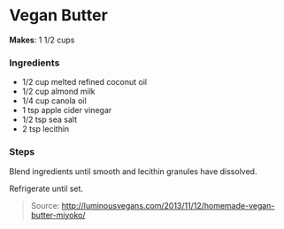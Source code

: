 Vegan Butter
============

**Makes**: 1 1/2 cups

### Ingredients
- 1/2 cup melted refined coconut oil
- 1/2 cup almond milk
- 1/4 cup canola oil
- 1 tsp apple cider vinegar
- 1/2 tsp sea salt
- 2 tsp lecithin

### Steps
Blend ingredients until smooth and lecithin granules have dissolved.

Refrigerate until set.

> Source: http://luminousvegans.com/2013/11/12/homemade-vegan-butter-miyoko/

